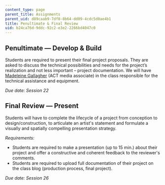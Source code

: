 ```yaml
---
content_type: page
parent_title: Assignments
parent_uid: d89caab9-7df8-8b64-dd09-4cdc5d0ae4b1
title: Penultimate & Final Review
uid: b24ca76d-9ddc-92c2-e3e2-2266bd4047c0
---
```


Penultimate — Develop & Build
-----------------------------

Students are required to present their final project proposals. They are asked to discuss the technical possibilities and needs for the project’s realization and not less important – project documentation. We will have [Madeleine Gallagher](http://act.mit.edu/people/staff/madeleine-gallagher/) (ACT media associate) in the class responsible for the technical assistance and equipment.

_Due date: Session 22_

Final Review — Present
----------------------

Students will have to complete the lifecycle of a project from conception to design/construction, to articulate an artist's statement and formulate a visually and spatially compelling presentation strategy.

_Requirements:_

*   Students are required to make a presentation (up to 15 min.) about their project and offer a constructive and coherent feedback to the reviewer's comments.
*   Students are required to upload full documentation of their project on the class blog (production process, final project).

_Due date: Session 26_